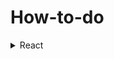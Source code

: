 # How-to-do

<details>
<summary>React</summary>
  <ul>
  <li>
    <h1>How to change React Element to HTMLElement</h1>

        const ReactElement = <div>Hello World</div>
        const root = document.createElement("div") or document.createDocumentFragment();
        
        root.id = "root";
        
        const newRoot = createRoot(root);
        newRoot.render(ReactElement);
        
        console.log(root);
        // it wil return that rendered HTMLElement.
        // it cannot get childNodes. i dont know why this.
        // it can insert to any HTMLElement.
        
  </li>
  </ul>
</details>
